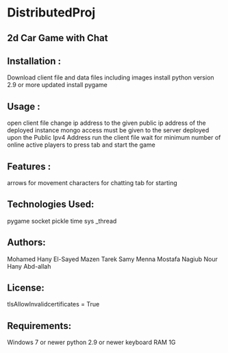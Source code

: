 # DistributedProj
## 2d Car Game with Chat
## Installation :
  Download client file and data files including images
  install python version 2.9 or more updated
  install pygame
## Usage :
  open client file 
  change ip address to the given public ip address of the deployed instance
  mongo access must be given to the server deployed upon the Public Ipv4 Address
  run the client file
  wait for minimum number of online active players to press tab and start the game
## Features : 
  arrows for movement
  characters for chatting 
  tab for starting 
## Technologies Used:
  pygame
  socket
  pickle
  time
  sys
  _thread
## Authors:
  Mohamed Hany El-Sayed
  Mazen Tarek Samy
  Menna Mostafa Nagiub
  Nour Hany Abd-allah
## License:
  tlsAllowInvalidcertificates = True
## Requirements:
  Windows 7 or newer
  python 2.9 or newer
  keyboard
  RAM 1G
